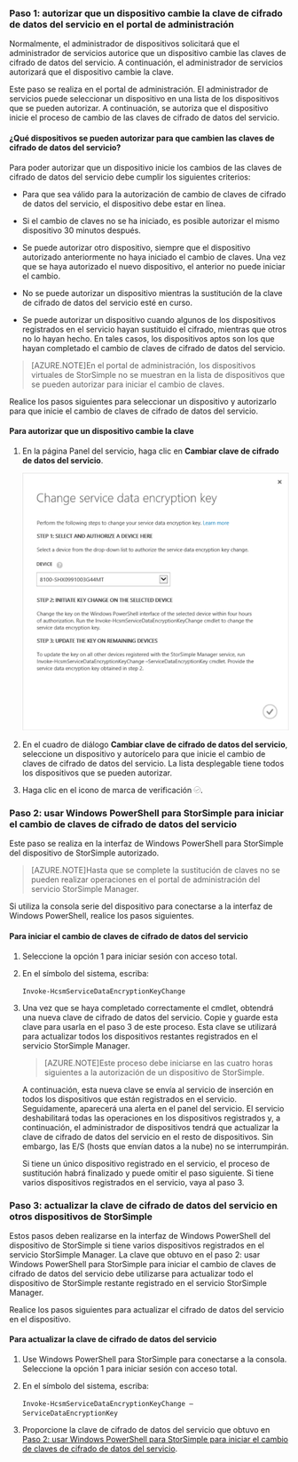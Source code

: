 ### Paso 1: autorizar que un dispositivo cambie la clave de cifrado de datos del servicio en el portal de administración

Normalmente, el administrador de dispositivos solicitará que el administrador de servicios autorice que un dispositivo cambie las claves de cifrado de datos del servicio. A continuación, el administrador de servicios autorizará que el dispositivo cambie la clave.

Este paso se realiza en el portal de administración. El administrador de servicios puede seleccionar un dispositivo en una lista de los dispositivos que se pueden autorizar. A continuación, se autoriza que el dispositivo inicie el proceso de cambio de las claves de cifrado de datos del servicio.

#### ¿Qué dispositivos se pueden autorizar para que cambien las claves de cifrado de datos del servicio?

Para poder autorizar que un dispositivo inicie los cambios de las claves de cifrado de datos del servicio debe cumplir los siguientes criterios:

- Para que sea válido para la autorización de cambio de claves de cifrado de datos del servicio, el dispositivo debe estar en línea.

- Si el cambio de claves no se ha iniciado, es posible autorizar el mismo dispositivo 30 minutos después.

- Se puede autorizar otro dispositivo, siempre que el dispositivo autorizado anteriormente no haya iniciado el cambio de claves. Una vez que se haya autorizado el nuevo dispositivo, el anterior no puede iniciar el cambio.

- No se puede autorizar un dispositivo mientras la sustitución de la clave de cifrado de datos del servicio esté en curso.

- Se puede autorizar un dispositivo cuando algunos de los dispositivos registrados en el servicio hayan sustituido el cifrado, mientras que otros no lo hayan hecho. En tales casos, los dispositivos aptos son los que hayan completado el cambio de claves de cifrado de datos del servicio.

> [AZURE.NOTE]En el portal de administración, los dispositivos virtuales de StorSimple no se muestran en la lista de dispositivos que se pueden autorizar para iniciar el cambio de claves.

Realice los pasos siguientes para seleccionar un dispositivo y autorizarlo para que inicie el cambio de claves de cifrado de datos del servicio.

#### Para autorizar que un dispositivo cambie la clave

1. En la página Panel del servicio, haga clic en **Cambiar clave de cifrado de datos del servicio**.

    ![Cambiar clave de cifrado del servicio](./media/storsimple-change-data-encryption-key/HCS_ChangeServiceDataEncryptionKey-include.png)

2. En el cuadro de diálogo **Cambiar clave de cifrado de datos del servicio**, seleccione un dispositivo y autorícelo para que inicie el cambio de claves de cifrado de datos del servicio. La lista desplegable tiene todos los dispositivos que se pueden autorizar.

3. Haga clic en el icono de marca de verificación ![icono de marca de verificación](./media/storsimple-change-data-encryption-key/HCS_CheckIcon-include.png).

### Paso 2: usar Windows PowerShell para StorSimple para iniciar el cambio de claves de cifrado de datos del servicio

Este paso se realiza en la interfaz de Windows PowerShell para StorSimple del dispositivo de StorSimple autorizado.

> [AZURE.NOTE]Hasta que se complete la sustitución de claves no se pueden realizar operaciones en el portal de administración del servicio StorSimple Manager.

Si utiliza la consola serie del dispositivo para conectarse a la interfaz de Windows PowerShell, realice los pasos siguientes.

#### Para iniciar el cambio de claves de cifrado de datos del servicio

1. Seleccione la opción 1 para iniciar sesión con acceso total.

2. En el símbolo del sistema, escriba:

     `Invoke-HcsmServiceDataEncryptionKeyChange`

3. Una vez que se haya completado correctamente el cmdlet, obtendrá una nueva clave de cifrado de datos del servicio. Copie y guarde esta clave para usarla en el paso 3 de este proceso. Esta clave se utilizará para actualizar todos los dispositivos restantes registrados en el servicio StorSimple Manager.

    > [AZURE.NOTE]Este proceso debe iniciarse en las cuatro horas siguientes a la autorización de un dispositivo de StorSimple.

    A continuación, esta nueva clave se envía al servicio de inserción en todos los dispositivos que están registrados en el servicio. Seguidamente, aparecerá una alerta en el panel del servicio. El servicio deshabilitará todas las operaciones en los dispositivos registrados y, a continuación, el administrador de dispositivos tendrá que actualizar la clave de cifrado de datos del servicio en el resto de dispositivos. Sin embargo, las E/S (hosts que envían datos a la nube) no se interrumpirán.

    Si tiene un único dispositivo registrado en el servicio, el proceso de sustitución habrá finalizado y puede omitir el paso siguiente. Si tiene varios dispositivos registrados en el servicio, vaya al paso 3.

### Paso 3: actualizar la clave de cifrado de datos del servicio en otros dispositivos de StorSimple

Estos pasos deben realizarse en la interfaz de Windows PowerShell del dispositivo de StorSimple si tiene varios dispositivos registrados en el servicio StorSimple Manager. La clave que obtuvo en el paso 2: usar Windows PowerShell para StorSimple para iniciar el cambio de claves de cifrado de datos del servicio debe utilizarse para actualizar todo el dispositivo de StorSimple restante registrado en el servicio StorSimple Manager.

Realice los pasos siguientes para actualizar el cifrado de datos del servicio en el dispositivo.

#### Para actualizar la clave de cifrado de datos del servicio

1. Use Windows PowerShell para StorSimple para conectarse a la consola. Seleccione la opción 1 para iniciar sesión con acceso total.

2. En el símbolo del sistema, escriba:

    `Invoke-HcsmServiceDataEncryptionKeyChange – ServiceDataEncryptionKey`

3. Proporcione la clave de cifrado de datos del servicio que obtuvo en [Paso 2: usar Windows PowerShell para StorSimple para iniciar el cambio de claves de cifrado de datos del servicio](##to-initiate-the-service-data-encryption-key-change).

<!---HONumber=July15_HO3-->